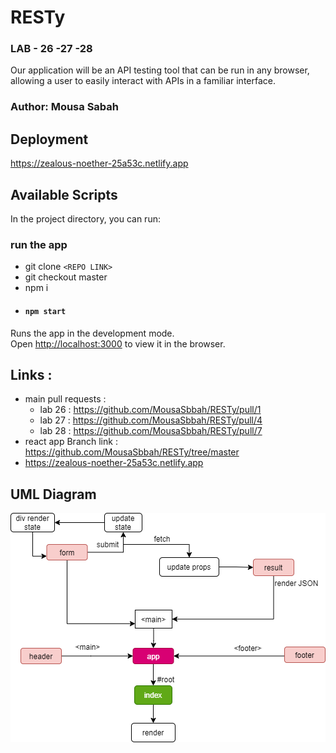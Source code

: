 #  RESTy
### LAB - 26 -27 -28
Our application will be an API testing tool that can be run in any browser, allowing a user to easily interact with APIs in a familiar interface.


### Author: **Mousa Sabah**

## Deployment 

https://zealous-noether-25a53c.netlify.app 

## Available Scripts

In the project directory, you can run:

### run the app 
- git clone `<REPO LINK>`
- git checkout master
- npm i
- #### `npm start`
 

Runs the app in the development mode.\
Open [http://localhost:3000](http://localhost:3000) to view it in the browser.

## Links :
 
- main pull requests :
    -  lab 26 :  https://github.com/MousaSbbah/RESTy/pull/1
    -  lab 27 :  https://github.com/MousaSbbah/RESTy/pull/4
    -  lab 28 :  https://github.com/MousaSbbah/RESTy/pull/7
- react app Branch link : https://github.com/MousaSbbah/RESTy/tree/master
- https://zealous-noether-25a53c.netlify.app


## UML Diagram
![uml](/uml.png)
